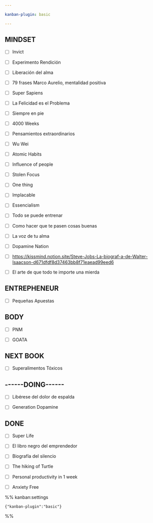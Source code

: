 ```yaml
---

kanban-plugin: basic

---
```


## MINDSET

- [ ] Invict
- [ ] Experimento Rendición
- [ ] Liberación del alma
- [ ] 79 frases Marco Aurelio, mentalidad positiva
- [ ] Super Sapiens
- [ ] La Felicidad es el Problema
- [ ] Siempre en pie
- [ ] 4000 Weeks
- [ ] Pensamientos extraordinarios
- [ ] Wu Wei
- [ ] Atomic Habits
- [ ] Influence of people
- [ ] Stolen Focus
- [ ] One thing
- [ ] Implacable
- [ ] Essencialism
- [ ] Todo se puede entrenar
- [ ] Como hacer que te pasen cosas buenas
- [ ] La voz de tu alma
- [ ] Dopamine Nation
- [ ] https://kissmind.notion.site/Steve-Jobs-La-biograf-a-de-Walter-Isaacson-d671dfdf8d37463bb8f71eaead99eed6
- [ ] El arte de que todo te importe una mierda


## ENTREPHENEUR

- [ ] Pequeñas Apuestas


## BODY

- [ ] PNM
- [ ] GOATA


## NEXT BOOK

- [ ] Superalimentos Tóxicos


## ------DOING------

- [ ] Libérese del dolor de espalda
- [ ] Generation Dopamine


## DONE

- [ ] Super Life
- [ ] El libro negro del emprendedor
- [ ] Biografía del silencio
- [ ] The hiking of Turtle
- [ ] Personal productivity in 1 week
- [ ] Anxiety Free




%% kanban:settings
```
{"kanban-plugin":"basic"}
```
%%